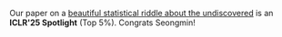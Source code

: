 Our paper on a <a href="papers/ICLR25-unseen.pdf">beautiful statistical riddle about the undiscovered</a> is an <b>ICLR'25 Spotlight</b> (Top 5%). Congrats Seongmin!
